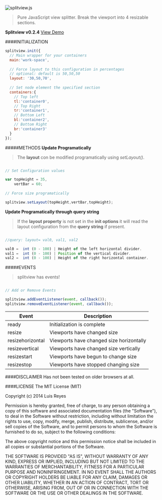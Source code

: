 <img src="http://www.luisreyes.com/splitview/splitview-0.2.2.png" title="splitview.js"/>

> Pure JavaScript view splitter.
> Break the viewport into 4 resizable sections.

**Splitview v0.2.4** <a href="http://www.luisreyes.com/splitview/demo">View Demo</a>

####INITIALIZATION
```javascript
splitview.init({
  // Main wrapper for your containers
  main:'work-space', 
  
  // Force layout to this configuration in percentages
  // optional: default is 50,50,50
  layout: '30,50,70',
  
  // Set node element the specified section
  containers:{
    // Top left
    tl:'container0',
    // Top Right
    tr:'container1',
    // Bottom Left
    bl:'container2',
    // Bottom Right
    br:'container3'
  }
});
```

#####METHODS
**Update Programatically**
>The **layout** con be modified programatically using *setLayout()*.

```javascript

// Set Configuration values

var topHeight = 35,
    vertBar = 60;
    
// Force size programatically

splitview.setLayout(topHeight,vertBar,topHeight);

```

**Update Programatically through query string**
>If the **layout property** is not set in the **init options** it will read the layout configuration from the **query string** if present.

```javascript

//query: layout= val0, val1, val2

val0 =  int (0 - 100) | Height of the left horizontal divider.
val1 =  int (0 - 100) | Position of the vertical divider.
val2 =  int (0 - 100) | Height of the right horizontal container.

```

#####EVENTS
>splitview has events!

```javascript

// Add or Remove Events

splitview.addEventListener(event, callback());
splitview.removeEventListener(event, callback());

```

| Event             | Description                               |
|------------------ |------------------------------------------ |
| ready             | Initialization is complete                |
| resize            | Viewports have changed size               |
| resizehorizontal  | Viewports have changed size horizontally  |
| resizevertical    | Viewports have changed size vertically    |
| resizestart       | Viewports have begun to change size       |
| resizestop        | Viewports have stopped changing size      |



####DISCLAIMER
Has not been tested on older browsers at all.


####LICENSE
The MIT License (MIT)

Copyright (c) 2014 Luis Reyes

Permission is hereby granted, free of charge, to any person obtaining a copy
of this software and associated documentation files (the "Software"), to deal
in the Software without restriction, including without limitation the rights
to use, copy, modify, merge, publish, distribute, sublicense, and/or sell
copies of the Software, and to permit persons to whom the Software is
furnished to do so, subject to the following conditions:

The above copyright notice and this permission notice shall be included in all
copies or substantial portions of the Software.

THE SOFTWARE IS PROVIDED "AS IS", WITHOUT WARRANTY OF ANY KIND, EXPRESS OR
IMPLIED, INCLUDING BUT NOT LIMITED TO THE WARRANTIES OF MERCHANTABILITY,
FITNESS FOR A PARTICULAR PURPOSE AND NONINFRINGEMENT. IN NO EVENT SHALL THE
AUTHORS OR COPYRIGHT HOLDERS BE LIABLE FOR ANY CLAIM, DAMAGES OR OTHER
LIABILITY, WHETHER IN AN ACTION OF CONTRACT, TORT OR OTHERWISE, ARISING FROM,
OUT OF OR IN CONNECTION WITH THE SOFTWARE OR THE USE OR OTHER DEALINGS IN THE
SOFTWARE.

